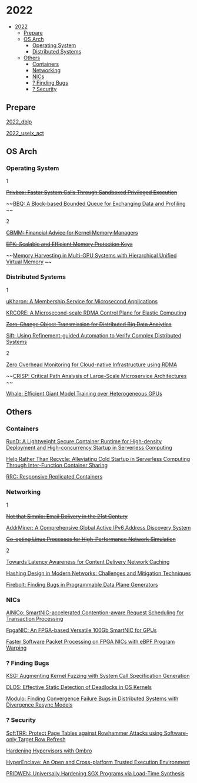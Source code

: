 # 2022
- [2022](#2022)
  - [Prepare](#prepare)
  - [OS Arch](#os-arch)
    - [Operating System](#operating-system)
    - [Distributed Systems](#distributed-systems)
  - [Others](#others)
    - [Containers](#containers)
    - [Networking](#networking)
    - [NICs](#nics)
    - [? Finding Bugs](#-finding-bugs)
    - [? Security](#-security)

## Prepare

[2022_dblp](https://dblp.org/db/conf/usenix/usenix2022.html)

[2022_useix_act](https://www.usenix.org/conference/atc22/technical-sessions)


## OS Arch

### Operating System

1

~~[Privbox: Faster System Calls Through Sandboxed Privileged Execution](https://www.usenix.org/conference/atc22/presentation/kuznetsov)~~

~~[BBQ: A Block-based Bounded Queue for Exchanging Data and Profiling](https://www.usenix.org/conference/atc22/presentation/wang-jiawei)
~~

2

~~[CBMM: Financial Advice for Kernel Memory Managers](https://www.usenix.org/conference/atc22/presentation/mansi)~~

~~[EPK: Scalable and Efficient Memory Protection Keys](https://www.usenix.org/conference/atc22/presentation/gu-jinyu)~~

~~[Memory Harvesting in Multi-GPU Systems with Hierarchical Unified Virtual Memory](https://www.usenix.org/conference/atc22/presentation/choi-sangjin)
~~

### Distributed Systems

1

[uKharon: A Membership Service for Microsecond Applications](https://www.usenix.org/conference/atc22/presentation/guerraoui)

[KRCORE: A Microsecond-scale RDMA Control Plane for Elastic Computing](https://www.usenix.org/conference/atc22/presentation/wei)

~~[Zero-Change Object Transmission for Distributed Big Data Analytics](https://www.usenix.org/conference/atc22/presentation/wu)~~

[Sift: Using Refinement-guided Automation to Verify Complex Distributed Systems](https://www.usenix.org/conference/atc22/presentation/ma)

2

[Zero Overhead Monitoring for Cloud-native Infrastructure using RDMA](https://www.usenix.org/conference/atc22/presentation/wang-zhe)

~~[CRISP: Critical Path Analysis of Large-Scale Microservice Architectures](https://www.usenix.org/conference/atc22/presentation/zhang-zhizhou)
~~

[Whale: Efficient Giant Model Training over Heterogeneous GPUs](https://www.usenix.org/conference/atc22/presentation/jia-xianyan)

## Others

### Containers

[RunD: A Lightweight Secure Container Runtime for High-density Deployment and High-concurrency Startup in Serverless Computing](https://www.usenix.org/conference/atc22/presentation/li-zijun-rund)

[Help Rather Than Recycle: Alleviating Cold Startup in Serverless Computing Through Inter-Function Container Sharing](https://www.usenix.org/conference/atc22/presentation/li-zijun-help)

[RRC: Responsive Replicated Containers](https://www.usenix.org/conference/atc22/presentation/zhou-diyu)

### Networking

1

~~[Not that Simple: Email Delivery in the 21st Century](https://www.usenix.org/conference/atc22/presentation/holzbauer)~~

[AddrMiner: A Comprehensive Global Active IPv6 Address Discovery System](https://www.usenix.org/conference/atc22/presentation/song)

~~[Co-opting Linux Processes for High-Performance Network Simulation](https://www.usenix.org/conference/atc22/presentation/jansen)~~


2

[Towards Latency Awareness for Content Delivery Network Caching](https://www.usenix.org/conference/atc22/presentation/yan-gang)

[Hashing Design in Modern Networks: Challenges and Mitigation Techniques](https://www.usenix.org/conference/atc22/presentation/xu)

[Firebolt: Finding Bugs in Programmable Data Plane Generators](https://www.usenix.org/conference/atc22/presentation/cao)

### NICs

[AlNiCo: SmartNIC-accelerated Contention-aware Request Scheduling for Transaction Processing](https://www.usenix.org/conference/atc22/presentation/li-junru)

[FpgaNIC: An FPGA-based Versatile 100Gb SmartNIC for GPUs](https://www.usenix.org/conference/atc22/presentation/wang-zeke)

[Faster Software Packet Processing on FPGA NICs with eBPF Program Warping](https://www.usenix.org/conference/atc22/presentation/bonola)


### ? Finding Bugs

[KSG: Augmenting Kernel Fuzzing with System Call Specification Generation](https://www.usenix.org/conference/atc22/presentation/sun)

[DLOS: Effective Static Detection of Deadlocks in OS Kernels](https://www.usenix.org/conference/atc22/presentation/bai)

[Modulo: Finding Convergence Failure Bugs in Distributed Systems with Divergence Resync Models](https://www.usenix.org/conference/atc22/presentation/kim-beom-heyn)

### ? Security

[SoftTRR: Protect Page Tables against Rowhammer Attacks using Software-only Target Row Refresh](https://www.usenix.org/conference/atc22/presentation/zhang-zhi)

[Hardening Hypervisors with Ombro](https://www.usenix.org/conference/atc22/presentation/johnson)

[HyperEnclave: An Open and Cross-platform Trusted Execution Environment](https://www.usenix.org/conference/atc22/presentation/jia-yuekai)

[PRIDWEN: Universally Hardening SGX Programs via Load-Time Synthesis](https://www.usenix.org/conference/atc22/presentation/sang)
